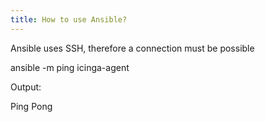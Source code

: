 ```yaml
---
title: How to use Ansible?
---
```


Ansible uses SSH, therefore a connection must be possible

ansible -m ping icinga-agent

Output:

Ping Pong
